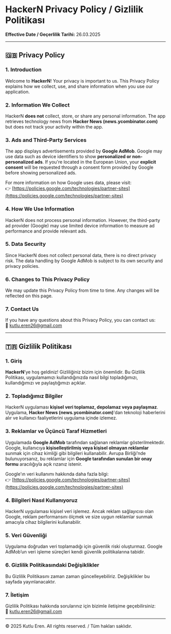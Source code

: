 # HackerN Privacy Policy / Gizlilik Politikası

**Effective Date / Geçerlilik Tarihi:** 26.03.2025

---

## 🇬🇧 Privacy Policy

### 1. Introduction
Welcome to **HackerN**! Your privacy is important to us. This Privacy Policy explains how we collect, use, and share information when you use our application.

### 2. Information We Collect
HackerN **does not** collect, store, or share any personal information. The app retrieves technology news from **Hacker News (news.ycombinator.com)** but does not track your activity within the app.

### 3. Ads and Third-Party Services
The app displays advertisements provided by **Google AdMob**. Google may use data such as device identifiers to show **personalized or non-personalized ads**. If you're located in the European Union, your **explicit consent** will be requested through a consent form provided by Google before showing personalized ads.

For more information on how Google uses data, please visit:  
👉 [https://policies.google.com/technologies/partner-sites](https://policies.google.com/technologies/partner-sites)

### 4. How We Use Information
HackerN does not process personal information. However, the third-party ad provider (Google) may use limited device information to measure ad performance and provide relevant ads.

### 5. Data Security
Since HackerN does not collect personal data, there is no direct privacy risk. The data handling by Google AdMob is subject to its own security and privacy policies.

### 6. Changes to This Privacy Policy
We may update this Privacy Policy from time to time. Any changes will be reflected on this page.

### 7. Contact Us
If you have any questions about this Privacy Policy, you can contact us:  
📧 kutlu.eren26@gmail.com

---

## 🇹🇷 Gizlilik Politikası

### 1. Giriş
**HackerN**’ye hoş geldiniz! Gizliliğiniz bizim için önemlidir. Bu Gizlilik Politikası, uygulamamızı kullandığınızda nasıl bilgi topladığımızı, kullandığımızı ve paylaştığımızı açıklar.

### 2. Topladığımız Bilgiler
HackerN uygulaması **kişisel veri toplamaz, depolamaz veya paylaşmaz**. Uygulama, **Hacker News (news.ycombinator.com)**'dan teknoloji haberlerini alır ve kullanıcı faaliyetlerini uygulama içinde izlemez.

### 3. Reklamlar ve Üçüncü Taraf Hizmetleri
Uygulamada **Google AdMob** tarafından sağlanan reklamlar gösterilmektedir. Google, kullanıcıya **kişiselleştirilmiş veya kişisel olmayan reklamlar** sunmak için cihaz kimliği gibi bilgileri kullanabilir. Avrupa Birliği’nde bulunuyorsanız, bu reklamlar için **Google tarafından sunulan bir onay formu** aracılığıyla açık rızanız istenir.

Google'ın veri kullanımı hakkında daha fazla bilgi:  
👉 [https://policies.google.com/technologies/partner-sites](https://policies.google.com/technologies/partner-sites)

### 4. Bilgileri Nasıl Kullanıyoruz
HackerN uygulaması kişisel veri işlemez. Ancak reklam sağlayıcısı olan Google, reklam performansını ölçmek ve size uygun reklamlar sunmak amacıyla cihaz bilgilerini kullanabilir.

### 5. Veri Güvenliği
Uygulama doğrudan veri toplamadığı için güvenlik riski oluşturmaz. Google AdMob’un veri işleme süreçleri kendi güvenlik politikalarına tabidir.

### 6. Gizlilik Politikasındaki Değişiklikler
Bu Gizlilik Politikasını zaman zaman güncelleyebiliriz. Değişiklikler bu sayfada yayınlanacaktır.

### 7. İletişim
Gizlilik Politikası hakkında sorularınız için bizimle iletişime geçebilirsiniz:  
📧 kutlu.eren26@gmail.com

---

© 2025 Kutlu Eren. All rights reserved. / Tüm hakları saklıdır.
